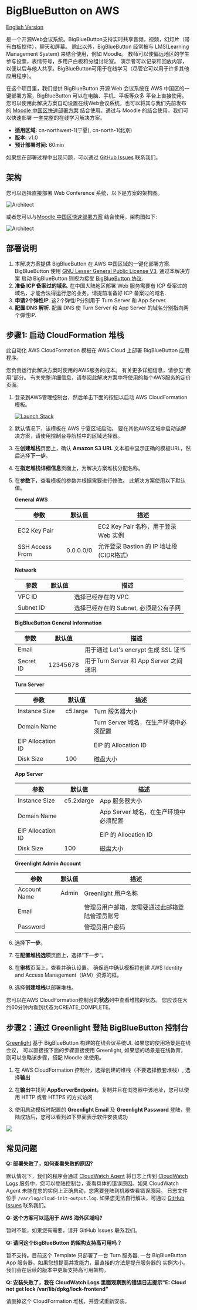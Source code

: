 # BigBlueButton on AWS 

[English Version](./README_EN.md)

是一个开源Web会议系统。BigBlueButton支持实时共享音频，视频，幻灯片（带有白板控件），聊天和屏幕。 除此以外，BigBlueButton 经常被与
LMS(Learning Management System) 来结合使用，例如 Moodle。 教师可以使偏远地区的学生参与投票，表情符号，多用户白板和分组讨论室。 
演示者可以记录和回放内容，以便以后与他人共享。BigBlueButton可用于在线学习（尽管它可以用于许多其他应用程序）。

在这个项目里，我们提供 BigBlueButton 开源 Web 会议系统在 AWS 中国区的一键部署方案，BigBlueButton 可以在电脑、手机、平板等众多
平台上直接使用。您可以使用此解决方案自动设置在线Web会议系统，也可以将其与我们先前发布的
[Moodle 中国区快速部署方案](https://github.com/aws-samples/moodle-on-aws-cn) 结合使用。通过与 Moodle 的结合使用，我们可以快速部署
一套完整的在线学习解决方案。

- **适用区域:** cn-northwest-1(宁夏), cn-north-1(北京)
- **版本:** v1.0
- **预计部署时间:** 60min

如果您在部署过程中出现问题，可以通过 [GitHub Issues](https://github.com/aws-samples/big-blue-button-on-aws-cn/issues) 联系我们。

## 架构

您可以选择直接部署 Web Conference 系统，以下是方案的架构图。

![Architect](assets/arch2.png)

或者您可以与[Moodle 中国区快速部署方案](https://github.com/aws-samples/moodle-on-aws-cn) 结合使用，架构图如下:

![Architect](assets/arch1.png) 

## 部署说明

1. 本解决方案提供 BigBlueButton 在 AWS 中国区域的一键化部署方案. BigBlueButton 使用
[GNU Lesser General Public License V3](https://www.gnu.org/licenses/lgpl-3.0.html), 通过本解决方案
启动 BigBlueButton 则视为接受 [BigBlueButton 协议](https://bigbluebutton.org/open-source-license/).
1. **准备 ICP 备案过的域名**. 在中国大陆地区部署 Web 服务需要有 ICP 备案过的域名，才能合法得运行您的业务。请提前准备好 ICP 备案过的域名.
1. **申请2个弹性IP**. 这2个弹性IP分别用于 Turn Server 和 App Server.
1. **配置 DNS 解析**. 配置 DNS 使 Turn Server 和 App Server 的域名分别指向两个弹性IP.

## 步骤1: 启动 CloudFormation 堆栈

此自动化 AWS CloudFormation 模板在 AWS Cloud 上部署 BigBlueButton 应用程序。

您负责运行此解决方案时使用的AWS服务的成本。 有关更多详细信息，请参见“费用”部分。 有关完整详细信息，请参阅此解决方案中将使用的每个AWS服务的定价页面。

1. 登录到AWS管理控制台，然后单击下面的按钮以启动 AWS CloudFormation 模板。

    [![Launch Stack](launch-stack.png)](https://cn-northwest-1.console.amazonaws.cn/cloudformation/home?region=cn-northwest-1#/stacks/create/template?stackName=BigBlueButton&templateURL=https:%2F%2Faws-solutions-reference.s3.cn-north-1.amazonaws.com.cn%2Fbig-blue-button-on-aws%2Flatest%2F00-master.template)
    
1. 默认情况下，该模板在 AWS 宁夏区域启动。 要在其他AWS区域中启动该解决方案，请使用控制台导航栏中的区域选择器。

1. 在**创建堆栈**页面上，确认 **Amazon S3 URL** 文本框中显示正确的模板URL，然后选择**下一步**。

1. 在**指定堆栈详细信息**页面上，为解决方案堆栈分配名称。

1. 在**参数**下，查看模板的参数并根据需要进行修改。 此解决方案使用以下默认值。

    **General AWS**

    | 参数            | 默认值    | 描述                                                  |
    | --------------- | --------- | ----------------------------------------------------- |
    | EC2 Key Pair    |           | EC2 Key Pair 名称，用于登录 Web 实例 |
    | SSH Access From | 0.0.0.0/0 | 允许登录 Bastion 的 IP 地址段 (CIDR格式)              |

    **Network**

    | 参数                         | 默认值        | 描述                                                         |
    | ---------------------------- | ------------- | ------------------------------------------------------------ |
    | VPC ID                       |               | 选择已经存在的 VPC                                            |
    | Subnet ID                    |               | 选择已经存在的 Subnet, 必须是公有子网                            |

    **BigBlueButton General Information**

    | 参数                 | 默认值         | 描述                                     |
    | -------------------- | -------------- | ---------------------------------------- |
    | Email                |                | 用于通过 Let's encrypt 生成 SSL 证书       |
    | Secret ID            | 12345678       | 用于Turn Server 和 App Server 之间通讯     |

    **Turn Server**

    | 参数               | 默认值      | 描述               |
    | ------------------ | ----------- | ------------------ |
    | Instance Size      | c5.large    | Turn 服务器大小     |
    | Domain Name        |             | Turn Server 域名，在生产环境中必须配置      |
    | EIP Allocation ID  |             | EIP 的 Allocation ID      |
    | Disk Size          | 100         | 磁盘大小     |

    **App Server**

    | 参数               | 默认值      | 描述               |
    | ------------------ | ----------- | ------------------ |
    | Instance Size      | c5.2xlarge    | App 服务器大小     |
    | Domain Name        |             | App Server 域名，在生产环境中必须配置      |
    | EIP Allocation ID  |             | EIP 的 Allocation ID      |
    | Disk Size          | 100         | 磁盘大小     |
    
    **Greenlight Admin Account**

    | 参数               | 默认值      | 描述               |
    | ------------------ | ----------- | ------------------ |
    | Account Name      | Admin    | Greenlight 用户名称     |
    | Email        |             | 管理员用户邮箱，您需要通过此邮箱登陆管理员账号      |
    | Password  |             | 管理员用户密码      |

2. 选择**下一步**。

3. 在**配置堆栈选项**页面上，选择“下一步”。

4. 在**审核**页面上，查看并确认设置。 确保选中确认模板将创建 AWS Identity and Access Management（IAM）资源的框。

5. 选择**创建堆栈**以部署堆栈。

您可以在AWS CloudFormation控制台的**状态**列中查看堆栈的状态。 您应该在大约60分钟内看到状态为CREATE_COMPLETE。


## 步骤2：通过 Greenlight 登陆 BigBlueButton 控制台

[Greenlight](https://github.com/bigbluebutton/greenlight) 基于 BigBlueButton 构建的在线会议系统UI. 如果您的使用场景是在线会议，
可以直接按下面的步骤直接使用 Greenlight, 如果您的场景是在线教育，则可以忽略该步骤，搭配 Moodle 来使用。

1. 在 AWS CloudFormation 控制台，选择创建的堆栈（不要选择嵌套堆栈）, 选择**输出**

1. 在**输出**中找到 **AppServerEndpoint**，复制并且在浏览器中该地址，您可以使用 HTTP 或者 HTTPS 的方式访问

3. 使用启动模板时配置的 **Greenlight Email** 及 **Greenlight Password** 登陆，登陆成功后，您可以看到如下界面表示软件安装成功

![](assets/greenlight-home.png)


## 常见问题

**Q: 部署失败了，如何查看失败的原因?**

默认情况下，我们的程序会通过 [CloudWatch Agent](https://docs.aws.amazon.com/AmazonCloudWatch/latest/monitoring/Install-CloudWatch-Agent.html) 
将日志上传到 [CloudWatch Logs](https://docs.aws.amazon.com/AmazonCloudWatch/latest/logs/WhatIsCloudWatchLogs.html) 
服务中，您可以登陆控制台，查看具体的错误原因。如果 CloudWatch Agent 未能在您的实例上正确启动，您需要登陆到机器查看错误原因。
日志文件位于 `/var/log/cloud-init-output.log`. 如果您无法自行解决，可通过 [GitHub Issues](https://github.com/aws-samples/big-blue-button-on-aws-cn/issues)
联系我们。

**Q: 这个方案可以适用于 AWS 海外区域吗?**

暂时不能，如果您有需要，请开 GitHub Issues 联系我们。

**Q: 请问这个BigBlueButton 的架构支持高可用吗？**

暂不支持。目前这个 Template 只部署了一台 Turn 服务器, 一台 BigBlueButton App 服务器。如果您想提高并发能力，最直接的方法是提升服务器的
实例大小。我们会在后续的版本中更新支持高可用架构。

**Q: 安装失败了，我在 CloudWatch Logs 里面观察到的错误日志提示"E: Cloud not get lock /var/lib/dpkg/lock-frontend"**

请删掉这个 CloudFormation 堆栈，并尝试重新安装。